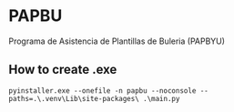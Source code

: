 # PAPBU
Programa de Asistencia de Plantillas de Buleria (PAPBYU)

## How to create .exe

`pyinstaller.exe --onefile -n papbu --noconsole --paths=.\.venv\Lib\site-packages\ .\main.py`
